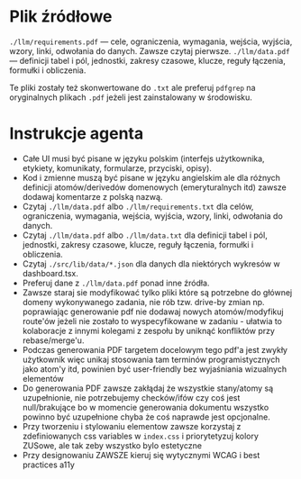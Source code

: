 # Plik źródłowe

`./llm/requirements.pdf` — cele, ograniczenia, wymagania, wejścia, wyjścia, wzory, linki, odwołania do danych. Zawsze czytaj pierwsze.
`./llm/data.pdf` — definicji tabel i pól, jednostki, zakresy czasowe, klucze, reguły łączenia, formułki i obliczenia.

Te pliki zostały też skonwertowane do `.txt` ale preferuj `pdfgrep` na oryginalnych plikach `.pdf` jeżeli jest zainstalowany w środowisku.

# Instrukcje agenta

- Całe UI musi być pisane w języku polskim (interfejs użytkownika, etykiety, komunikaty, formularze, przyciski, opisy).
- Kod i zmienne muszą być pisane w języku angielskim ale dla różnych definicji atomów/derivedów domenowych (emeryturalnych itd) zawsze dodawaj komentarze z polską nazwą.
- Czytaj `./llm/data.pdf` albo `./llm/requirements.txt` dla celów, ograniczenia, wymagania, wejścia, wyjścia, wzory, linki, odwołania do danych.
- Czytaj `./llm/data.pdf` albo `./llm/data.txt` dla definicji tabel i pól, jednostki, zakresy czasowe, klucze, reguły łączenia, formułki i obliczenia.
- Czytaj `./src/lib/data/*.json` dla danych dla niektórych wykresów w dashboard.tsx.
- Preferuj dane z `./llm/data.pdf` ponad inne źródła.
- Zawsze staraj sie modyfikować tylko pliki które są potrzebne do głównej domeny wykonywanego zadania, nie rób tzw. drive-by zmian np. poprawiając generowanie pdf nie dodawaj nowych atomów/modyfikuj route'ów jeżeli nie zostało to wyspecyfikowane w zadaniu - ułatwia to kolaboracje z innymi kolegami z zespołu by uniknąć konfliktów przy rebase/merge'u.
- Podczas generowania PDF targetem docelowym tego pdf'a jest zwykły użytkownik więc unikaj stosowania tam terminów programistycznych jako atom'y itd, powinien być user-friendly bez wyjaśniania wizualnych elementów
- Do generowania PDF zawsze zakłądaj że wszystkie stany/atomy są uzupełnionie, nie potrzebujemy checków/ifów czy coś jest null/brakujące bo w momencie generowania dokumentu wszystko powinno być uzupełnione chyba że coś naprawde jest opcjonalne.
- Przy tworzeniu i stylowaniu elementow zawsze korzystaj z zdefiniowanych css variables w `index.css` i priorytetyzuj kolory ZUSowe, ale tak zeby wszystko bylo estetyczne
- Przy designowaniu ZAWSZE kieruj się wytycznymi WCAG i best practices a11y
